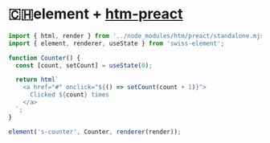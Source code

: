 # 🇨🇭element + [htm-preact](https://github.com/developit/htm/)

```js
import { html, render } from '../node_modules/htm/preact/standalone.mjs';
import { element, renderer, useState } from 'swiss-element';

function Counter() {
  const [count, setCount] = useState(0);

  return html`
    <a href="#" onclick="${() => setCount(count + 1)}">
      Clicked ${count} times
    </a>
  `;
}

element('s-counter', Counter, renderer(render));
```
